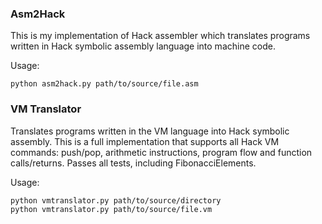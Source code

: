 ### Asm2Hack

This is my implementation of Hack assembler which translates programs written in Hack symbolic assembly language into machine code.

Usage:

```
python asm2hack.py path/to/source/file.asm
```

### VM Translator

Translates programs written in the VM language into Hack symbolic assembly. This is a full implementation that supports all Hack VM commands: push/pop, arithmetic instructions, program flow and function calls/returns. Passes all tests, including FibonacciElements.

Usage:

```
python vmtranslator.py path/to/source/directory
python vmtranslator.py path/to/source/file.vm
```
